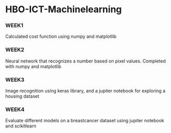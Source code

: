 # HBO-ICT-Machinelearning


### WEEK1
Calculated cost function using numpy and matplotlib

### WEEK2
Neural network that recognizes a number based on pixel values. Completed with numpy and matplotlib

### WEEK3
Image recognition using keras library, and a jupiter notebook for exploring a housing dataset

### WEEK4
Evaluate different models on a breastcancer dataset using jupiter notebook and scikitlearn

